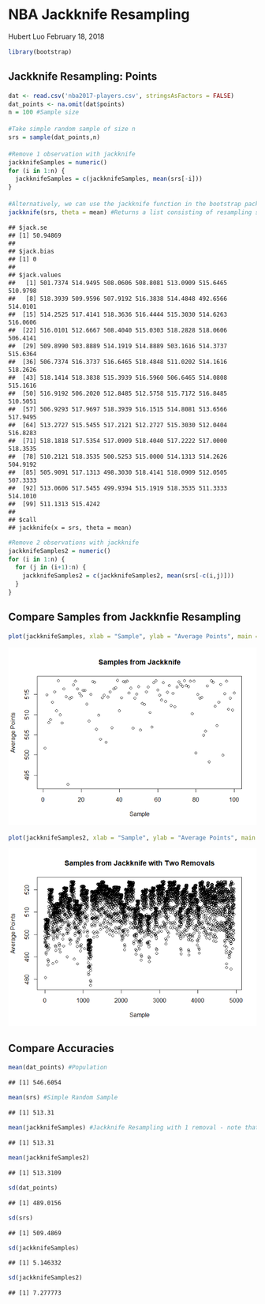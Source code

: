 NBA Jackknife Resampling
================
Hubert Luo
February 18, 2018

``` r
library(bootstrap)
```

Jackknife Resampling: Points
----------------------------

``` r
dat <- read.csv('nba2017-players.csv', stringsAsFactors = FALSE)
dat_points <- na.omit(dat$points)
n = 100 #Sample size

#Take simple random sample of size n
srs = sample(dat_points,n)

#Remove 1 observation with jackknife
jackknifeSamples = numeric()
for (i in 1:n) {
  jackknifeSamples = c(jackknifeSamples, mean(srs[-i]))
}

#Alternatively, we can use the jackknife function in the bootstrap package
jackknife(srs, theta = mean) #Returns a list consisting of resampling standard error, bias, and values
```

    ## $jack.se
    ## [1] 50.94869
    ## 
    ## $jack.bias
    ## [1] 0
    ## 
    ## $jack.values
    ##   [1] 501.7374 514.9495 508.0606 508.8081 513.0909 515.6465 510.9798
    ##   [8] 518.3939 509.9596 507.9192 516.3838 514.4848 492.6566 514.0101
    ##  [15] 514.2525 517.4141 518.3636 516.4444 515.3030 514.6263 516.0606
    ##  [22] 516.0101 512.6667 508.4040 515.0303 518.2828 518.0606 506.4141
    ##  [29] 509.8990 503.8889 514.1919 514.8889 503.1616 514.3737 515.6364
    ##  [36] 506.7374 516.3737 516.6465 518.4848 511.0202 514.1616 518.2626
    ##  [43] 518.1414 518.3838 515.3939 516.5960 506.6465 514.0808 515.1616
    ##  [50] 516.9192 506.2020 512.8485 512.5758 515.7172 516.8485 510.5051
    ##  [57] 506.9293 517.9697 518.3939 516.1515 514.8081 513.6566 517.9495
    ##  [64] 513.2727 515.5455 517.2121 512.2727 515.3030 512.0404 516.8283
    ##  [71] 518.1818 517.5354 517.0909 518.4040 517.2222 517.0000 518.3535
    ##  [78] 510.2121 518.3535 500.5253 515.0000 514.1313 514.2626 504.9192
    ##  [85] 505.9091 517.1313 498.3030 518.4141 518.0909 512.0505 507.3333
    ##  [92] 513.0606 517.5455 499.9394 515.1919 518.3535 511.3333 514.1010
    ##  [99] 511.1313 515.4242
    ## 
    ## $call
    ## jackknife(x = srs, theta = mean)

``` r
#Remove 2 observations with jackknife
jackknifeSamples2 = numeric()
for (i in 1:n) {
  for (j in (i+1):n) {
    jackknifeSamples2 = c(jackknifeSamples2, mean(srs[-c(i,j)]))
  }
}
```

Compare Samples from Jackknfie Resampling
-----------------------------------------

``` r
plot(jackknifeSamples, xlab = "Sample", ylab = "Average Points", main = "Samples from Jackknife")
```

![](nba_jackknife_files/figure-markdown_github/unnamed-chunk-3-1.png)

``` r
plot(jackknifeSamples2, xlab = "Sample", ylab = "Average Points", main = "Samples from Jackknife with Two Removals")
```

![](nba_jackknife_files/figure-markdown_github/unnamed-chunk-3-2.png)

Compare Accuracies
------------------

``` r
mean(dat_points) #Population 
```

    ## [1] 546.6054

``` r
mean(srs) #Simple Random Sample
```

    ## [1] 513.31

``` r
mean(jackknifeSamples) #Jackknife Resampling with 1 removal - note that this will be very close to the population parameter (Bias = 0) 
```

    ## [1] 513.31

``` r
mean(jackknifeSamples2) 
```

    ## [1] 513.3109

``` r
sd(dat_points)
```

    ## [1] 489.0156

``` r
sd(srs)
```

    ## [1] 509.4869

``` r
sd(jackknifeSamples)
```

    ## [1] 5.146332

``` r
sd(jackknifeSamples2)
```

    ## [1] 7.277773
